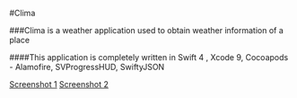 #Clima

###Clima is a weather application used to obtain weather information of a place

####This application is completely written in Swift 4 , Xcode 9, Cocoapods - Alamofire, SVProgressHUD, SwiftyJSON


[Screenshot 1](https://i.imgur.com/D5QmxQe.png)
[Screenshot 2](https://i.imgur.com/cu8ewHf.png)
